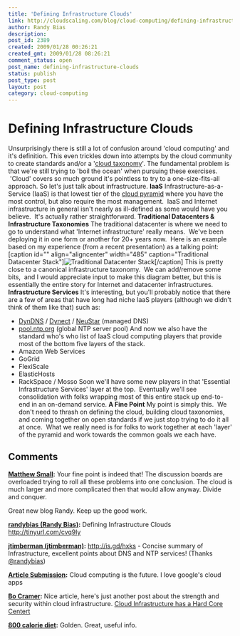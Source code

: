 ```yaml
---
title: 'Defining Infrastructure Clouds'
link: http://cloudscaling.com/blog/cloud-computing/defining-infrastructure-clouds/
author: Randy Bias
description: 
post_id: 2389
created: 2009/01/28 00:26:21
created_gmt: 2009/01/28 08:26:21
comment_status: open
post_name: defining-infrastructure-clouds
status: publish
post_type: post
layout: post
category: cloud-computing
---
```


# Defining Infrastructure Clouds

Unsurprisingly there is still a lot of confusion around 'cloud computing' and it's definition. This even trickles down into attempts by the cloud community to create standards and/or a '[cloud taxonomy](http://news.cnet.com/8301-19413_3-10148806-240.html)'. The fundamental problem is that we're still trying to 'boil the ocean' when pursuing these exercises.  'Cloud' covers so much ground it's pointless to try to a one-size-fits-all approach. So let's just talk about infrastructure. **IaaS** Infrastructure-as-a-Service (IaaS) is that lowest tier of the [cloud pyramid](http://blog.gogrid.com/2008/06/24/the-cloud-pyramid/) where you have the most control, but also require the most management.  IaaS and Internet infrastructure in general isn't nearly as ill-defined as some would have you believe.  It's actually rather straightforward. **Traditional Datacenters & Infrastructure Taxonomies** The traditional datacenter is where we need to go to understand what 'Internet infrastructure' really means.  We've been deploying it in one form or another for 20+ years now.  Here is an example based on my experience (from a recent presentation) as a talking point: [caption id="" align="aligncenter" width="485" caption="Traditional Datacenter Stack"]![Traditional Datacenter Stack](http://neotactics-public.s3.amazonaws.com/traditional-datacenter-stack.png)[/caption] This is pretty close to a canonical infrastructure taxonomy.  We can add/remove some bits,  and I would appreciate input to make this diagram better, but this is essentially the entire story for Internet and datacenter infrastructures. **Infrastructure Services** It's interesting, but you'll probably notice that there are a few of areas that have long had niche IaaS players (although we didn't think of them like that) such as: 

  * [DynDNS](http://www.dyndns.com) / [Dynect](http://www.dynect.com) / [NeuStar](http://www.neustar.biz/) (managed DNS)
  * [pool.ntp.org](http://www.pool.ntp.org/) (global NTP server pool)
And now we also have the standard who's who list of IaaS cloud computing players that provide most of the bottom five layers of the stack. 
  * Amazon Web Services
  * GoGrid
  * FlexiScale
  * ElasticHosts
  * RackSpace / Mosso
Soon we'll have some new players in that 'Essential Infrastructure Services' layer at the top.  Eventually we'll see consolidation with folks wrapping most of this entire stack up end-to-end in an on-demand service. **A Fine Point** My point is simply this.  We don't need to thrash on defining the cloud, building cloud taxonomies, and coming together on open standards if we just stop trying to do it all at once.  What we really need is for folks to work together at each 'layer' of the pyramid and work towards the common goals we each have.

## Comments

**[Matthew Small](#69 "2009-01-30 07:14:34"):** Your fine point is indeed that! The discussion boards are overloaded trying to roll all these problems into one conclusion. The cloud is much larger and more complicated then that would allow anyway. Divide and conquer.  
  
Great new blog Randy. Keep up the good work.

**[randybias (Randy Bias)](#70 "2009-01-28 08:38:48"):** Defining Infrastructure Clouds http://tinyurl.com/cvq9ly

**[jtimberman (jtimberman)](#71 "2009-01-28 16:00:37"):** http://is.gd/hxks - Concise summary of Infrastructure, excellent points about DNS and NTP services! (Thanks [@randybias](http://twitter.com/randybias))

**[Article Submission](#72 "2010-07-02 17:21:07"):** Cloud computing is the future. I love google's cloud apps

**[Bo Cramer](#73 "2010-07-06 12:41:54"):** Nice article, here's just another post about the strength and security within cloud infrastructure. [Cloud Infrastructure has a Hard Core Centert](http://blog.sonian.com/bid/30404/The-Cloud-has-a-Hard-Core-Center-Archiving-Safe-in-the-Cloud)

**[800 calorie diet](#74 "2010-07-12 20:22:17"):** Golden. Great, useful info.


